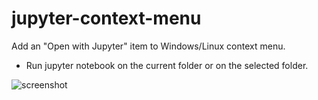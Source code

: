 # jupyter-context-menu
Add an "Open with Jupyter" item to Windows/Linux context menu.

- Run jupyter notebook on the current folder or on the selected folder.

![screenshot](https://user-images.githubusercontent.com/17583740/26902945-8a8812fe-4bb1-11e7-9feb-68c3ce7aea85.png)
